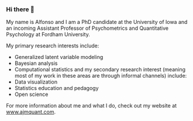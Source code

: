 ### Hi there 👋

<!--
**alfonso-martinez/alfonso-martinez** is a ✨ _special_ ✨ repository because its `README.md` (this file) appears on your GitHub profile.

Here are some ideas to get you started:

- 🔭 I’m currently working on ...
- 🌱 I’m currently learning ...
- 👯 I’m looking to collaborate on ...
- 🤔 I’m looking for help with ...
- 💬 Ask me about ...
- 📫 How to reach me: ...
- 😄 Pronouns: ...
- ⚡ Fun fact: ...
-->

My name is Alfonso and I am a PhD candidate at the University of Iowa and an incoming Assistant Professor of Psychometrics and Quantitative Psychology at Fordham University. 

My primary research interests include:
- Generalized latent variable modeling
- Bayesian analysis
- Computational statistics 
and my secondary research interest (meaning most of my work in these areas are through informal channels) include:
- Data visualization
- Statistics education and pedagogy
- Open science
    
For more information about me and what I do, check out my website at www.ajmquant.com.

